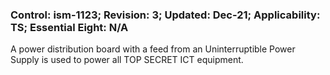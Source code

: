 ### Control: ism-1123; Revision: 3; Updated: Dec-21; Applicability: TS; Essential Eight: N/A
<p>A power distribution board with a feed from an Uninterruptible Power Supply is used to power all TOP SECRET ICT equipment.</p>